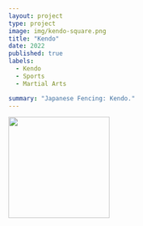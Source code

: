 ```yaml
---
layout: project
type: project
image: img/kendo-square.png
title: "Kendo"
date: 2022
published: true
labels:
  - Kendo
  - Sports
  - Martial Arts

summary: "Japanese Fencing: Kendo."
---
```


<img width="200px" src="..img/Screenshot_20240123-193229~2.png">

